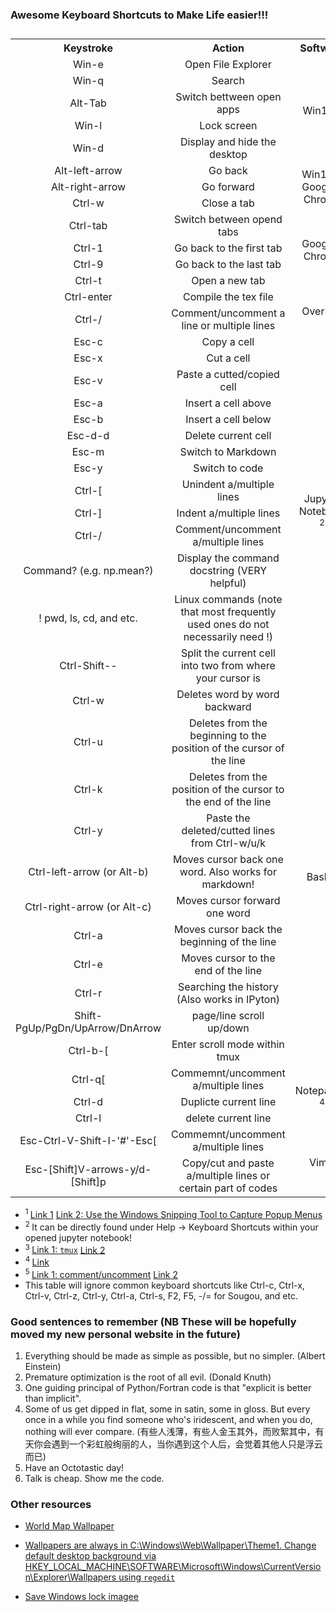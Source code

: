### Awesome Keyboard Shortcuts to Make Life easier!!!
<table>
  <caption class="cap"></caption>
  <tr>
    <th class="title">Keystroke</th>
    <th class="title">Action</th>
    <th class="title">Software</th>
  </tr>
  <tr>
    <td valign="center" align='center'>Win-e</td>
    <td valign="center" align='center'>Open File Explorer</td>
    <td valign="center" align='center' rowspan=5>Win10<sup> 1</sup></td>
  </tr>
  <tr>
    <td valign="center" align='center'>Win-q</td>
    <td valign="center" align='center'>Search</td>
  </tr>
  <tr>
    <td valign="center" align='center'>Alt-Tab</td>
    <td valign="center" align='center'>Switch bettween open apps</td>
  </tr>
  <tr>
    <td valign="center" align='center'>Win-l</td>
    <td valign="center" align='center'>Lock screen</td>
  </tr>
  <tr>
    <td valign="center" align='center'>Win-d</td>
    <td valign="center" align='center'>Display and hide the desktop</td>
  </tr>
  <tr>
    <td valign="center" align='center'>Alt-left-arrow</td>
    <td valign="center" align='center'>Go back</td>
    <td valign="center" align='center' rowspan=3>Win10 & Google-Chrome</td>
  </tr>
  <tr>
    <td valign="center" align='center'>Alt-right-arrow</td>
    <td valign="center" align='center'>Go forward</td>
  </tr>
  <tr>
    <td valign="center" align='center'>Ctrl-w</td>
    <td valign="center" align='center'>Close a tab</td>
  </tr>
  <tr>
    <td valign="center" align='center'>Ctrl-tab</td>
    <td valign="center" align='center'>Switch between opend tabs</td>
    <td valign="center" align='center' rowspan=4>Google-Chrome</td>
  </tr>
  <tr>
    <td valign="center" align='center'>Ctrl-1</td>
    <td valign="center" align='center'>Go back to the first tab</td>
  </tr>
  <tr>
    <td valign="center" align='center'>Ctrl-9</td>
    <td valign="center" align='center'>Go back to the last tab</td>
  </tr>
  <tr>
    <td valign="center" align='center'>Ctrl-t</td>
    <td valign="center" align='center'>Open a new tab</td>
  </tr>
  <tr>
    <td valign="center" align='center'>Ctrl-enter</td>
    <td valign="center" align='center'>Compile the tex file</td>
    <td valign="center" align='center' rowspan=2>Overleaf</td>
  </tr>
  <tr>
    <td valign="center" align='center'>Ctrl-/</td>
    <td valign="center" align='center'>Comment/uncomment a line or multiple lines</td>
  </tr>
  <tr>
    <td valign="center" align='center'>Esc-c</td>
    <td valign="center" align='center'>Copy a cell</td>
    <td valign="center" align='center' rowspan=14>Jupyter Notebook<sup> 2</sup></td>
  </tr>
  <tr>
    <td valign="center" align='center'>Esc-x</td>
    <td valign="center" align='center'>Cut a cell</td>
  </tr>
  <tr>
    <td valign="center" align='center'>Esc-v</td>
    <td valign="center" align='center'>Paste a cutted/copied cell</td>
  </tr>
  <tr>
    <td valign="center" align='center'>Esc-a</td>
    <td valign="center" align='center'>Insert a cell above</td>
  </tr>
  <tr>
    <td valign="center" align='center'>Esc-b</td>
    <td valign="center" align='center'>Insert a cell below</td>
  </tr>
  <tr>
    <td valign="center" align='center'>Esc-d-d</td>
    <td valign="center" align='center'>Delete current cell</td>
  </tr>
  <tr>
    <td valign="center" align='center'>Esc-m</td>
    <td valign="center" align='center'>Switch to Markdown</td>
  </tr>
  <tr>
    <td valign="center" align='center'>Esc-y</td>
    <td valign="center" align='center'>Switch to code</td>
  </tr>
  <tr>
    <td valign="center" align='center'>Ctrl-[</td>
    <td valign="center" align='center'>Unindent a/multiple lines</td>
  </tr>
  <tr>
    <td valign="center" align='center'>Ctrl-]</td>
    <td valign="center" align='center'>Indent a/multiple lines</td>
  </tr>
  <tr>
    <td valign="center" align='center'>Ctrl-/</td>
    <td valign="center" align='center'>Comment/uncomment a/multiple lines</td>
  </tr>
  <tr>
    <td valign="center" align='center'>Command? (e.g. np.mean?)</td>
    <td valign="center" align='center'>Display the command docstring (VERY helpful)</td>
  </tr>
  <tr>
    <td valign="center" align='center'>! pwd, ls, cd, and etc.</td>
    <td valign="center" align='center'>Linux commands (note that most frequently used ones do not necessarily need !)</td>
  </tr>
  <tr>
    <td valign="center" align='center'>Ctrl-Shift--</td>
    <td valign="center" align='center'>Split the current cell into two from where your cursor is</td>
  </tr>
  <tr>
    <td valign="center" align='center'>Ctrl-w</td>
    <td valign="center" align='center'>Deletes word by word backward</td>
    <td valign="center" align='center' rowspan=11>Bash<sup> 3</sup></td>
  </tr>
  <tr>
    <td valign="center" align='center'>Ctrl-u</td>
    <td valign="center" align='center'>Deletes from the beginning to the position of the cursor of the line</td>
  </tr>
  <tr>
    <td valign="center" align='center'>Ctrl-k</td>
    <td valign="center" align='center'>Deletes from the position of the cursor to the end of the line</td>
  </tr>
  <tr>
    <td valign="center" align='center'>Ctrl-y</td>
    <td valign="center" align='center'>Paste the deleted/cutted lines from Ctrl-w/u/k</td>
  </tr>
  <tr>
    <td valign="center" align='center'>Ctrl-left-arrow (or Alt-b)</td>
    <td valign="center" align='center'>Moves cursor back one word. Also works for markdown!</td>
  </tr>
  <tr>
    <td valign="center" align='center'>Ctrl-right-arrow (or Alt-c)</td>
    <td valign="center" align='center'>Moves cursor forward one word</td>
  </tr>
  <tr>
    <td valign="center" align='center'>Ctrl-a</td>
    <td valign="center" align='center'>Moves cursor back the beginning of the line</td>
  </tr>
  <tr>
    <td valign="center" align='center'>Ctrl-e</td>
    <td valign="center" align='center'>Moves cursor to the end of the line</td>
  </tr>
  <tr>
    <td valign="center" align='center'>Ctrl-r</td>
    <td valign="center" align='center'>Searching the history (Also works in IPyton)</td>
  </tr>
  <tr>
    <td valign="center" align='center'>Shift-PgUp/PgDn/UpArrow/DnArrow</td>
    <td valign="center" align='center'>page/line scroll up/down</td>
  </tr>
  <tr>
    <td valign="center" align='center'>Ctrl-b-[</td>
    <td valign="center" align='center'>Enter scroll mode within tmux</td>
  </tr>
  <tr>
    <td valign="center" align='center'>Ctrl-q[</td>
    <td valign="center" align='center'>Commemnt/uncomment a/multiple lines</td>
    <td valign="center" align='center' rowspan=3>Notepad++<sup> 4</sup></td>
  </tr>
  <tr>
    <td valign="center" align='center'>Ctrl-d</td>
    <td valign="center" align='center'>Duplicte current line</td>
  </tr>
  <tr>
    <td valign="center" align='center'>Ctrl-l</td>
    <td valign="center" align='center'>delete current line</td>
  </tr>
  <tr>
    <td valign="center" align='center'>Esc-Ctrl-V-Shift-I-'#'-Esc[</td>
    <td valign="center" align='center'>Commemnt/uncomment a/multiple lines</td>
    <td valign="center" align='center' rowspan=3>Vim<sup> 5</sup></td>
  </tr>
  <tr>
    <td valign="center" align='center'>Esc-[Shift]V-arrows-y/d-[Shift]p</td>
    <td valign="center" align='center'>Copy/cut and paste a/multiple lines or certain part of codes</td>
  </tr>
</table>

- <sup>1 </sup> [Link 1](https://support.microsoft.com/en-gb/help/12445/windows-keyboard-shortcuts) [Link 2: Use the Windows Snipping Tool to Capture Popup Menus](https://helpdeskgeek.com/how-to/use-the-windows-snipping-tool-to-capture-popup-menus/)
- <sup>2 </sup> It can be directly found under Help -> Keyboard Shortcuts within your opened jupyter notebook!
- <sup>3 </sup> [Link 1: `tmux`](https://www.hamvocke.com/blog/a-quick-and-easy-guide-to-tmux/) [Link 2](https://superuser.com/questions/209437/how-do-i-scroll-in-tmux)
- <sup>4 </sup> [Link](http://www.keyxl.com/aaacd5a/43/Notepad-Plus-text-editor-software-keyboard-shortcuts.htm)
- <sup>5 </sup> [Link 1: comment/uncomment](https://discuss.devopscube.com/t/how-to-comment-and-uncomment-multiple-line-vi-terminal-editor/64) [Link 2](https://stackoverflow.com/questions/73319/duplicate-a-whole-line-in-vim)
- This table will ignore common keyboard shortcuts like Ctrl-c, Ctrl-x, Ctrl-v, Ctrl-z, Ctrl-y, Ctrl-a, Ctrl-s, F2, F5, -/= for Sougou, and etc.


### Good sentences to remember (NB These will be hopefully moved my new personal website in the future)
1. Everything should be made as simple as possible, but no simpler. (Albert Einstein)
2. Premature optimization is the root of all evil. (Donald Knuth)
3. One guiding principal of Python/Fortran code is that "explicit is better than implicit".
4. Some of us get dipped in flat, some in satin, some in gloss. But every once in a while you find someone who's iridescent, and when you do, nothing will ever compare. (有些人浅薄，有些人金玉其外，而败絮其中，有天你会遇到一个彩虹般绚丽的人，当你遇到这个人后，会觉着其他人只是浮云而已)
5. Have an Octotastic day!
6. Talk is cheap. Show me the code.

### Other resources
- [World Map Wallpaper](https://wall.alphacoders.com/by_sub_category.php?id=239314&name=%E4%B8%96%E7%95%8C%E5%9C%B0%E5%9B%BE+%E5%A3%81%E7%BA%B8&lang=Chinese)

- [Wallpapers are always in C:\Windows\Web\Wallpaper\Theme1. Change default desktop background via HKEY_LOCAL_MACHINE\SOFTWARE\Microsoft\Windows\CurrentVersion\Explorer\Wallpapers using `regedit`](https://winaero.com/blog/clear-wallpaper-history-windows-10/)
- [Save Windows lock imagee](https://zhuanlan.zhihu.com/p/27429896)
